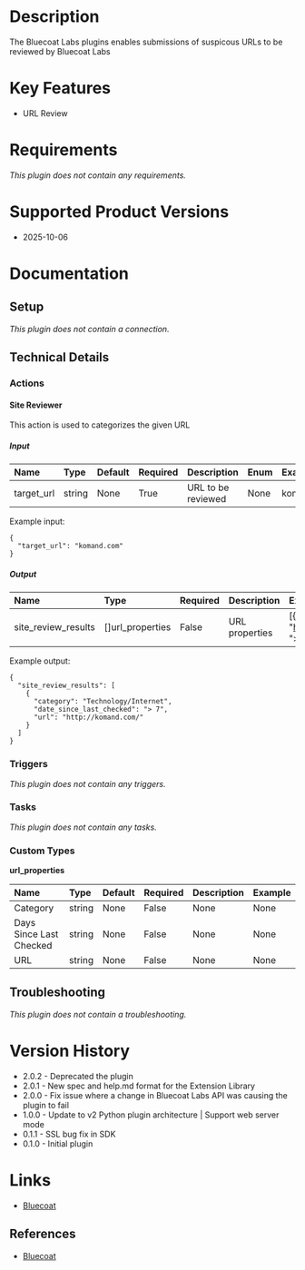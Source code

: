 # Description

The Bluecoat Labs plugins enables submissions of suspicous URLs to be reviewed by Bluecoat Labs

# Key Features

* URL Review

# Requirements
  
*This plugin does not contain any requirements.*

# Supported Product Versions

* 2025-10-06

# Documentation

## Setup
  
*This plugin does not contain a connection.*

## Technical Details

### Actions


#### Site Reviewer

This action is used to categorizes the given URL

##### Input

|Name|Type|Default|Required|Description|Enum|Example|Placeholder|Tooltip|
| :--- | :--- | :--- | :--- | :--- | :--- | :--- | :--- | :--- |
|target_url|string|None|True|URL to be reviewed|None|komand.com|None|None|
  
Example input:

```
{
  "target_url": "komand.com"
}
```

##### Output

|Name|Type|Required|Description|Example|
| :--- | :--- | :--- | :--- | :--- |
|site_review_results|[]url_properties|False|URL properties|[{"url": "http://komand.com/","date_since_last_checked": "> 7","category": "Technology/Internet"}]|
  
Example output:

```
{
  "site_review_results": [
    {
      "category": "Technology/Internet",
      "date_since_last_checked": "> 7",
      "url": "http://komand.com/"
    }
  ]
}
```
### Triggers
  
*This plugin does not contain any triggers.*
### Tasks
  
*This plugin does not contain any tasks.*

### Custom Types
  
**url_properties**

|Name|Type|Default|Required|Description|Example|
| :--- | :--- | :--- | :--- | :--- | :--- |
|Category|string|None|False|None|None|
|Days Since Last Checked|string|None|False|None|None|
|URL|string|None|False|None|None|


## Troubleshooting
  
*This plugin does not contain a troubleshooting.*

# Version History

* 2.0.2 - Deprecated the plugin
* 2.0.1 - New spec and help.md format for the Extension Library
* 2.0.0 - Fix issue where a change in Bluecoat Labs API was causing the plugin to fail
* 1.0.0 - Update to v2 Python plugin architecture | Support web server mode
* 0.1.1 - SSL bug fix in SDK
* 0.1.0 - Initial plugin

# Links

* [Bluecoat](https://www.bluecoat.com/support-services)

## References

* [Bluecoat](https://www.bluecoat.com/support-services)